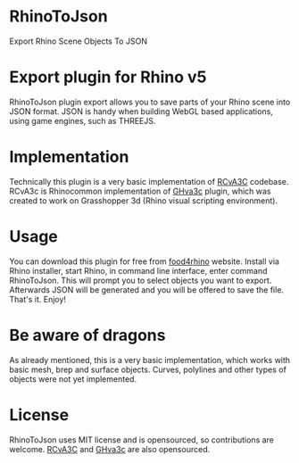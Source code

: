 # RhinoToJson
Export Rhino Scene Objects To JSON

# Export plugin for Rhino v5
RhinoToJson plugin export allows you to save parts of your Rhino scene into JSON format. 
JSON is handy when building WebGL based applications, using game engines, such as THREEJS.

# Implementation
Technically this plugin is a very basic implementation of <a href="https://github.com/ubarevicius/RCvA3C">RCvA3C<a> codebase. RCvA3c is Rhinocommon
implementation of <a href="https://github.com/va3c/GHvA3C">GHva3c<a> plugin, which was created to work on Grasshopper 3d (Rhino visual scripting environment).

# Usage
You can download this plugin for free from <a href="http://www.food4rhino.com/app/rhinotojson">food4rhino</a> website. Install via Rhino installer, start Rhino, in command line interface, enter command RhinoToJson.
This will prompt you to select objects you want to export. Afterwards JSON will be generated and you will be offered to save the file. That's it. Enjoy!

# Be aware of dragons
As already mentioned, this is a very basic implementation, which works with basic mesh, brep and surface objects. Curves, polylines and other types of objects were not yet implemented.

# License
RhinoToJson uses MIT license and is opensourced, so contributions are welcome. <a href="https://github.com/ubarevicius/RCvA3C">RCvA3C<a> and <a href="https://github.com/va3c/GHvA3C">GHva3c<a> are also opensourced.